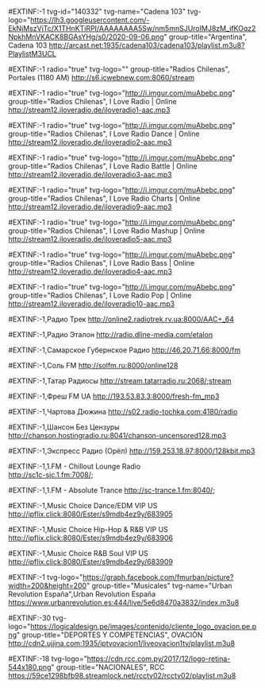 #EXTINF:-1 tvg-id="140332" tvg-name="Cadena 103" tvg-logo="https://lh3.googleusercontent.com/-EkNjMszVjTc/X1THnKTiRPI/AAAAAAAA5Sw/nm5mnSJUroIMJ8zM_ifKOqz2NpkhMnVKACK8BGAsYHg/s0/2020-09-06.png" group-title="Argentina", Cadena 103
http://arcast.net:1935/cadena103/cadena103/playlist.m3u8?PlaylistM3UCL

#EXTINF:-1 radio="true" tvg-logo="" group-title="Radios Chilenas", Portales (1180 AM)
http://s6.jcwebnew.com:8060/stream

#EXTINF:-1 radio="true" tvg-logo="http://i.imgur.com/muAbebc.png" group-title="Radios Chilenas", I Love Radio | Online
http://stream12.iloveradio.de/iloveradio1-aac.mp3

#EXTINF:-1 radio="true" tvg-logo="http://i.imgur.com/muAbebc.png" group-title="Radios Chilenas", I Love Radio Dance | Online
http://stream12.iloveradio.de/iloveradio2-aac.mp3

#EXTINF:-1 radio="true" tvg-logo="http://i.imgur.com/muAbebc.png" group-title="Radios Chilenas", I Love Radio Battle | Online
http://stream12.iloveradio.de/iloveradio3-aac.mp3

#EXTINF:-1 radio="true" tvg-logo="http://i.imgur.com/muAbebc.png" group-title="Radios Chilenas", I Love Radio Charts | Online
http://stream12.iloveradio.de/iloveradio9-aac.mp3

#EXTINF:-1 radio="true" tvg-logo="http://i.imgur.com/muAbebc.png" group-title="Radios Chilenas", I Love Radio Mashup | Online
http://stream12.iloveradio.de/iloveradio5-aac.mp3

#EXTINF:-1 radio="true" tvg-logo="http://i.imgur.com/muAbebc.png" group-title="Radios Chilenas", I Love Radio Bass | Online
http://stream12.iloveradio.de/iloveradio4-aac.mp3

#EXTINF:-1 radio="true" tvg-logo="http://i.imgur.com/muAbebc.png" group-title="Radios Chilenas", I Love Radio Pop | Online
http://stream12.iloveradio.de/iloveradio10-aac.mp3



#EXTINF:-1,Радио Трек
http://online2.radiotrek.rv.ua:8000/AAC+_64

#EXTINF:-1,Радио Эталон
http://radio.dline-media.com/etalon

#EXTINF:-1,Самарское Губернское Радио
http://46.20.71.66:8000/fm

#EXTINF:-1,Соль FM
http://solfm.ru:8000/online128

#EXTINF:-1,Татар Радиосы
http://stream.tatarradio.ru:2068/;stream

#EXTINF:-1,Фреш FM UA
http://193.53.83.3:8000/fresh-fm_mp3

#EXTINF:-1,Чартова Дюжина
http://s02.radio-tochka.com:4180/radio

#EXTINF:-1,Шансон Без Цензуры
http://chanson.hostingradio.ru:8041/chanson-uncensored128.mp3

#EXTINF:-1,Экспресс Радио (Орёл)
http://159.253.18.97:8000/128kbit.mp3

#EXTINF:-1,1.FM - Chillout Lounge Radio  
http://sc1c-sjc.1.fm:7008/;

#EXTINF:-1,1.FM - Absolute Trance
http://sc-trance.1.fm:8040/;  

#EXTINF:-1,Music Choice Dance/EDM VIP US
http://ipflix.click:8080/Ester/s9mdb4ez9y/683905

#EXTINF:-1,Music Choice Hip-Hop & R&B VIP US
http://ipflix.click:8080/Ester/s9mdb4ez9y/683906

#EXTINF:-1,Music Choice R&B Soul VIP US   
http://ipflix.click:8080/Ester/s9mdb4ez9y/683909

#EXTINF:-1 tvg-logo="https://graph.facebook.com/fmurban/picture?width=200&height=200" group-title="Musicales" tvg-name="Urban Revolution España",Urban Revolution España
https://www.urbanrevolution.es:444/live/5e6d8470a3832/index.m3u8

#EXTINF:-30 tvg-logo="https://logicaldesign.pe/images/contenido/cliente_logo_ovacion.pe.png" group-title="DEPORTES Y COMPETENCIAS", OVACIÓN
http://cdn2.ujjina.com:1935/iptvovacion1/liveovacion1tv/playlist.m3u8

#EXTINF:-18 tvg-logo="https://cdn.rcc.com.py/2017/12/logo-retina-544x180.png" group-title="NACIONALES", RCC
https://59ce1298bfb98.streamlock.net/rcctv02/rcctv02/playlist.m3u8


